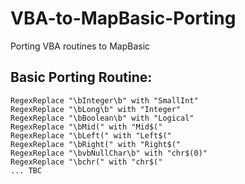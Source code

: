 # VBA-to-MapBasic-Porting
Porting VBA routines to MapBasic


## Basic Porting Routine:

```
RegexReplace "\bInteger\b" with "SmallInt"
RegexReplace "\bLong\b" with "Integer"
RegexReplace "\bBoolean\b" with "Logical"
RegexReplace "\bMid(" with "Mid$("
RegexReplace "\bLeft(" with "Left$("
RegexReplace "\bRight(" with "Right$("
RegexReplace "\bvbNullChar\b" with "chr$(0)"
RegexReplace "\bchr(" with "chr$("
... TBC
```
